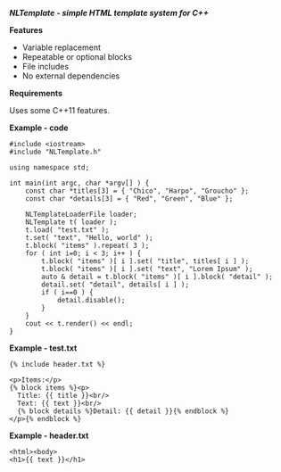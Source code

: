***NLTemplate - simple HTML template system for C++***

**Features**

- Variable replacement
- Repeatable or optional blocks
- File includes
- No external dependencies

**Requirements**

Uses some C++11 features.

**Example - code**

    #include <iostream>
    #include "NLTemplate.h"

    using namespace std;

    int main(int argc, char *argv[] ) {
        const char *titles[3] = { "Chico", "Harpo", "Groucho" };
        const char *details[3] = { "Red", "Green", "Blue" };

        NLTemplateLoaderFile loader;
        NLTemplate t( loader );
        t.load( "test.txt" );
        t.set( "text", "Hello, world" );
        t.block( "items" ).repeat( 3 );
        for ( int i=0; i < 3; i++ ) {
            t.block( "items" )[ i ].set( "title", titles[ i ] );
            t.block( "items" )[ i ].set( "text", "Lorem Ipsum" );
            auto & detail = t.block( "items" )[ i ].block( "detail" );
            detail.set( "detail", details[ i ] );
            if ( i==0 ) {
                detail.disable();
            }
        }
        cout << t.render() << endl;
    }


**Example - test.txt**

    {% include header.txt %}
    
    <p>Items:</p>
    {% block items %}<p>
      Title: {{ title }}<br/>
      Text: {{ text }}<br/>
      {% block details %}Detail: {{ detail }}{% endblock %}
    </p>{% endblock %}

**Example - header.txt**

    <html><body>
    <h1>{{ text }}</h1>

